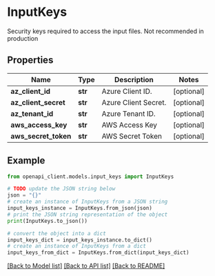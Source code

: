 # InputKeys

Security keys required to access the input files. Not recommended in production

## Properties

Name | Type | Description | Notes
------------ | ------------- | ------------- | -------------
**az_client_id** | **str** | Azure Client ID. | [optional] 
**az_client_secret** | **str** | Azure Client Secret. | [optional] 
**az_tenant_id** | **str** | Azure Tenant ID. | [optional] 
**aws_access_key** | **str** | AWS Access Key | [optional] 
**aws_secret_token** | **str** | AWS Secret Token | [optional] 

## Example

```python
from openapi_client.models.input_keys import InputKeys

# TODO update the JSON string below
json = "{}"
# create an instance of InputKeys from a JSON string
input_keys_instance = InputKeys.from_json(json)
# print the JSON string representation of the object
print(InputKeys.to_json())

# convert the object into a dict
input_keys_dict = input_keys_instance.to_dict()
# create an instance of InputKeys from a dict
input_keys_from_dict = InputKeys.from_dict(input_keys_dict)
```
[[Back to Model list]](../README.md#documentation-for-models) [[Back to API list]](../README.md#documentation-for-api-endpoints) [[Back to README]](../README.md)


